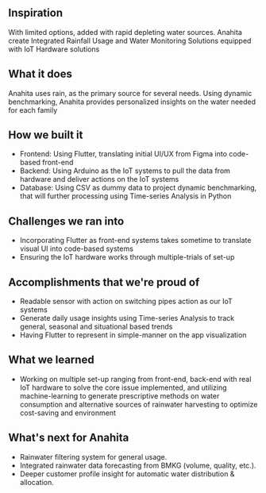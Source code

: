 ## Inspiration
With limited options, added with rapid depleting water sources. Anahita create Integrated Rainfall Usage and Water Monitoring Solutions equipped with IoT Hardware solutions

## What it does
Anahita uses rain, as the primary source for several needs. Using dynamic benchmarking, Anahita provides personalized insights on the water needed for each family 

## How we built it
- Frontend: Using Flutter, translating initial UI/UX from Figma into code-based front-end
- Backend: Using Arduino as the IoT systems to pull the data from hardware and deliver actions on the IoT systems
- Database: Using CSV as dummy data to project dynamic benchmarking, that will further processing using Time-series Analysis in Python

## Challenges we ran into
- Incorporating Flutter as front-end systems takes sometime to translate visual UI into code-based systems
- Ensuring the IoT hardware works through multiple-trials of set-up

## Accomplishments that we're proud of
- Readable sensor with action on switching pipes action as our IoT systems
- Generate daily usage insights using Time-series Analysis to track general, seasonal and situational based trends 
- Having Flutter to represent in simple-manner on the app visualization

## What we learned
- Working on multiple set-up ranging from front-end, back-end with real IoT hardware to solve the core issue implemented, and utilizing machine-learning to generate prescriptive methods on water consumption and alternative sources of rainwater harvesting to optimize cost-saving and environment

## What's next for Anahita
- Rainwater filtering system for general usage.
- Integrated rainwater data forecasting from BMKG (volume, quality, etc.).
- Deeper customer profile insight for automatic water distribution & allocation.
